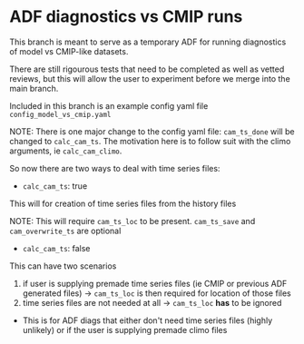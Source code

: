 # ADF diagnostics vs CMIP runs

This branch is meant to serve as a temporary ADF for running diagnostics of model vs CMIP-like datasets.

There are still rigourous tests that need to be completed as well as vetted reviews, but this will allow the user to experiment before we merge into the main branch.

Included in this branch is an example config yaml file `config_model_vs_cmip.yaml`


NOTE: There is one major change to the config yaml file: `cam_ts_done` will be changed to `calc_cam_ts`. The motivation here is to follow suit with the climo arguments, ie `calc_cam_climo`.

So now there are two ways to deal with time series files:

* `calc_cam_ts`: true

This will for creation of time series files from the history files

NOTE: This will require `cam_ts_loc` to be present. `cam_ts_save` and `cam_overwrite_ts` are optional

* `calc_cam_ts`: false

This can have two scenarios

1. if user is supplying premade time series files (ie CMIP or previous ADF generated files) -> `cam_ts_loc` is then required for location of those files
2. time series files are not needed at all -> `cam_ts_loc` <strong>has</strong> to be ignored
  * This is for ADF diags that either don't need time series files (highly unlikely) or if the user is supplying premade climo files
  
